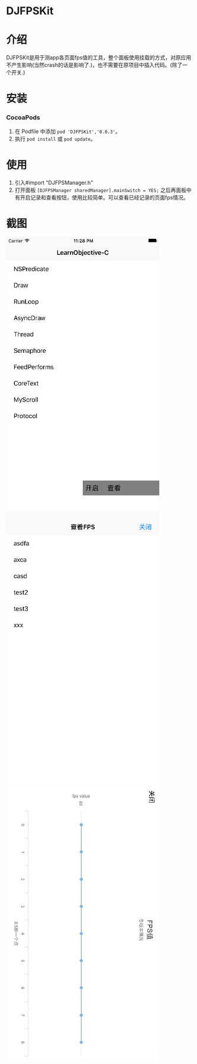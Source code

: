 DJFPSKit
===============

介绍
===============
DJFPSKit是用于测app各页面fps值的工具，整个面板使用挂载的方式，对原应用不产生影响(当然crash的话是影响了.)，也不需要在原项目中插入代码。(除了一个开关.)<br/>

安装
===============

### CocoaPods
1. 在 Podfile 中添加  `pod 'DJFPSKit','0.0.3'`。
2. 执行 `pod install` 或 `pod update`。

使用
===============
1. 引入#import "DJFPSManager.h"
2. 打开面板 `[DJFPSManager sharedManager].mainSwitch = YES;`
之后再面板中有开启记录和查看按钮，使用比较简单。可以查看已经记录的页面fps情况。

截图
===============
 ![image](https://github.com/ldhlfzysys/DJFPSKit/blob/master/screenshot/1.png)
 ![image](https://github.com/ldhlfzysys/DJFPSKit/blob/master/screenshot/2.png)
 ![image](https://github.com/ldhlfzysys/DJFPSKit/blob/master/screenshot/3.png)
